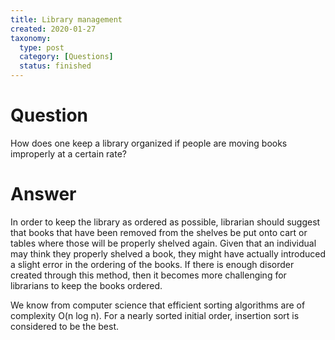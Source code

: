 ```yaml
---
title: Library management
created: 2020-01-27
taxonomy:
  type: post
  category: [Questions]
  status: finished
---
```


# Question
How does one keep a library organized if people are moving books improperly at a certain rate?

# Answer
In order to keep the library as ordered as possible, librarian should suggest that books that have been removed from the shelves be put onto cart or tables where those will be properly shelved again. Given that an individual may think they properly shelved a book, they might have actually introduced a slight error in the ordering of the books. If there is enough disorder created through this method, then it becomes more challenging for librarians to keep the books ordered.

We know from computer science that efficient sorting algorithms are of complexity O(n log n). For a nearly sorted initial order, insertion sort is considered to be the best.
